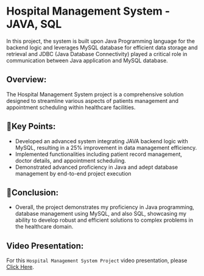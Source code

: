 # Hospital Management System - JAVA, SQL

In this project, the system is built upon Java Programming language for the backend logic and leverages MySQL database for efficient data storage and retrieval and JDBC (Java Database Connectivity) played a critical role in communication between Java application and MySQL database.

## Overview:
The Hospital Management System project is a comprehensive solution designed to streamline various aspects of patients management and appointment scheduling within healthcare facilities.

## 📌Key Points:
- Developed an advanced system integrating JAVA backend logic with MySQL, resulting in a 25% improvement in data management efficiency.
- Implemented functionalities including patient record management, doctor details, and appointment scheduling.
- Demonstrated advanced proficiency in Java and adept database management by end-to-end project execution

## 📌Conclusion:
- Overall, the project demonstrates my proficiency in Java programming, database management using MySQL, and also SQL, showcasing my ability to develop robust and efficient solutions to complex problems in the healthcare domain.

## Video Presentation: 

For this `Hospital Management System Project` video presentation, please [Click Here](https://drive.google.com/file/d/1AfsBI5QnO1CHCpctaKlHpZ1jVUo5VJNi/view?usp=drive_link).
